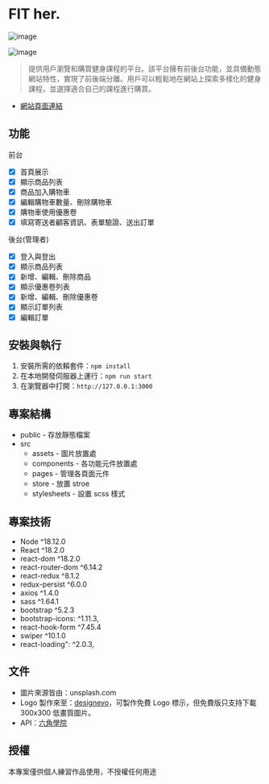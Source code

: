 # FIT her.

![image](https://hackmd.io/_uploads/rkZ-H_tB0.png)

![image](https://hackmd.io/_uploads/ryd4r_FBR.png)

> 提供用戶瀏覽和購買健身課程的平台。該平台擁有前後台功能，並具備動態網站特性，實現了前後端分離。用戶可以輕鬆地在網站上探索多樣化的健身課程，並選擇適合自己的課程進行購買。

- [網站頁面連結](https://viccjiang.github.io/react_project/#/)

## 功能

前台

- [x] 首頁展示
- [x] 顯示商品列表
- [x] 商品加入購物車
- [x] 編輯購物車數量、刪除購物車
- [x] 購物車使用優惠卷
- [x] 填寫寄送者顧客資訊、表單驗證、送出訂單

後台(管理者)

- [x] 登入與登出
- [x] 顯示商品列表
- [x] 新增、編輯、刪除商品
- [x] 顯示優惠卷列表
- [x] 新增、編輯、刪除優惠卷
- [x] 顯示訂單列表
- [x] 編輯訂單

## 安裝與執行

1. 安裝所需的依賴套件：`npm install`
2. 在本地開發伺服器上運行：`npm run start`
3. 在瀏覽器中打開：`http://127.0.0.1:3000`

## 專案結構

- public - 存放靜態檔案
- src
  - assets - 圖片放置處
  - components - 各功能元件放置處
  - pages - 管理各頁面元件
  - store - 放置 stroe
  - stylesheets - 設置 scss 樣式

## 專案技術

- Node ^18.12.0
- React ^18.2.0
- react-dom ^18.2.0
- react-router-dom ^6.14.2
- react-redux ^8.1.2
- redux-persist ^6.0.0
- axios ^1.4.0
- sass ^1.64.1
- bootstrap ^5.2.3
- bootstrap-icons: ^1.11.3,
- react-hook-form ^7.45.4
- swiper ^10.1.0
- react-loading": ^2.0.3,

## 文件

- 圖片來源皆由：unsplash.com
- Logo 製作來至：[designevo](https://www.designevo.com/tw/)，可製作免費 Logo 標示，但免費版只支持下載 300x300 低畫質圖片。
- API：[六角學院](https://www.hexschool.com/)

## 授權

本專案僅供個人練習作品使用，不授權任何用途
